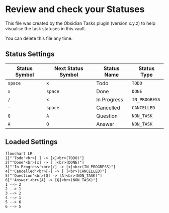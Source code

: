 # Review and check your Statuses

This file was created by the Obsidian Tasks plugin (version x.y.z) to help visualise the task statuses in this vault.

You can delete this file any time.

## Status Settings

| Status Symbol | Next Status Symbol | Status Name | Status Type |
| ----- | ----- | ----- | ----- |
| `space` | `x` | Todo | `TODO` |
| `x` | `space` | Done | `DONE` |
| `/` | `x` | In Progress | `IN_PROGRESS` |
| `-` | `space` | Cancelled | `CANCELLED` |
| `Q` | `A` | Question | `NON_TASK` |
| `A` | `Q` | Answer | `NON_TASK` |

## Loaded Settings

<!-- Switch to Live Preview or Reading Mode to see the diagram. -->

```mermaid
flowchart LR
1["'Todo'<br>[ ] -> [x]<br>(TODO)"]
2["'Done'<br>[x] -> [ ]<br>(DONE)"]
3["'In Progress'<br>[/] -> [x]<br>(IN_PROGRESS)"]
4["'Cancelled'<br>[-] -> [ ]<br>(CANCELLED)"]
5["'Question'<br>[Q] -> [A]<br>(NON_TASK)"]
6["'Answer'<br>[A] -> [Q]<br>(NON_TASK)"]
1 --> 2
2 --> 1
3 --> 2
4 --> 1
5 --> 6
6 --> 5
```
